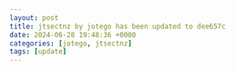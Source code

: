 ```yaml
---
layout: post
title: jtsectnz by jotego has been updated to dee657c
date: 2024-06-28 19:48:36 +0000
categories: [jotego, jtsectnz]
tags: [update]
---
```


